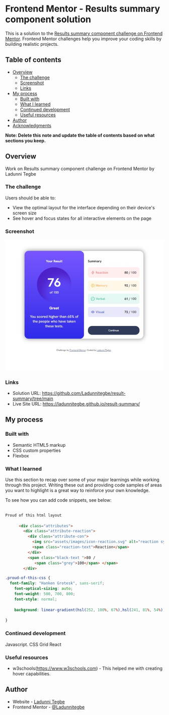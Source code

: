 # Frontend Mentor - Results summary component solution

This is a solution to the [Results summary component challenge on Frontend Mentor](https://www.frontendmentor.io/challenges/results-summary-component-CE_K6s0maV). Frontend Mentor challenges help you improve your coding skills by building realistic projects. 

## Table of contents

- [Overview](#overview)
  - [The challenge](#the-challenge)
  - [Screenshot](#screenshot)
  - [Links](#links)
- [My process](#my-process)
  - [Built with](#built-with)
  - [What I learned](#what-i-learned)
  - [Continued development](#continued-development)
  - [Useful resources](#useful-resources)
- [Author](#author)
- [Acknowledgments](#acknowledgments)

**Note: Delete this note and update the table of contents based on what sections you keep.**

## Overview

Work on Results summary component challenge on Frontend Mentor by Ladunni Tegbe

### The challenge

Users should be able to:

- View the optimal layout for the interface depending on their device's screen size
- See hover and focus states for all interactive elements on the page


### Screenshot

![](./solution\screenshot.jpg)

### Links

- Solution URL: https://github.com/Ladunnitegbe/result-summary/tree/main 
- Live Site URL: https://ladunnitegbe.github.io/result-summary/

## My process

### Built with

- Semantic HTML5 markup
- CSS custom properties
- Flexbox

### What I learned

Use this section to recap over some of your major learnings while working through this project. Writing these out and providing code samples of areas you want to highlight is a great way to reinforce your own knowledge.

To see how you can add code snippets, see below:

```html

Proud of this html layout

      <div class="attributes">
        <div class="attribute-reaction">
          <div class="attribute-con">
            <img src="assets/images/icon-reaction.svg" alt="reaction symbol">
            <span class="reaction-text">Reaction</span>
          </div>
          <span class="black-text ">80 /
             <span class="grey">100</span> </span>
        </div>

```
```css
.proud-of-this-css {
  font-family: "Hanken Grotesk", sans-serif;
    font-optical-sizing: auto;
    font-weight: 500, 700, 800;
    font-style: normal;

    background: linear-gradient(hsl(252, 100%, 67%),hsl(241, 81%, 54%));

}
```


### Continued development

Javascript. 
CSS Grid
React


### Useful resources

- w3schools(https://www.w3schools.com) - This helped me with creating hover capabilities.


## Author

- Website - [Ladunni Tegbe](https://www.github.com/Ladunnitegbe)
- Frontend Mentor - [@Ladunnitegbe](https://www.frontendmentor.io/profile/yourusername)


